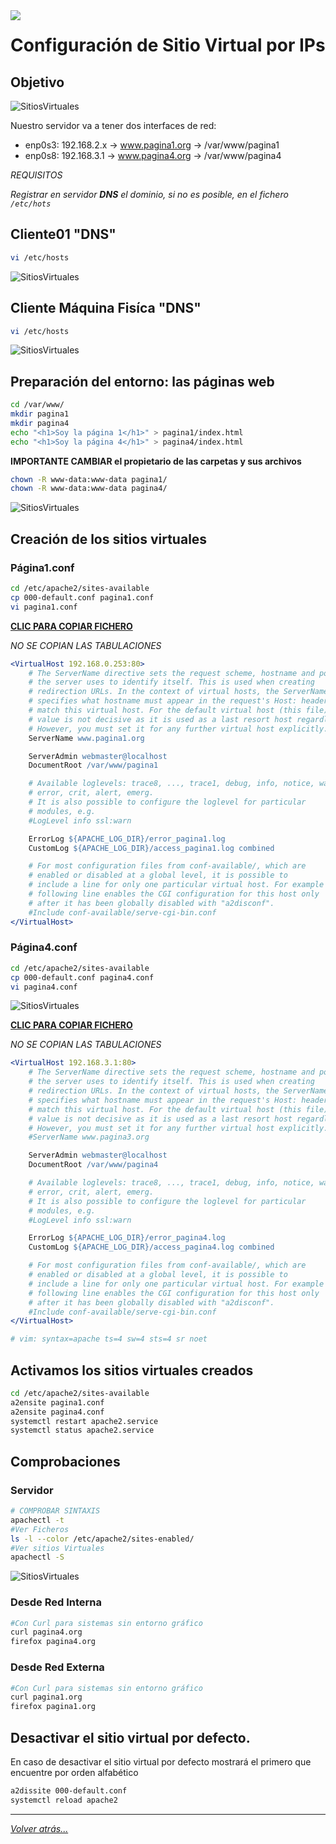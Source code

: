 <img src="/imagenes/MI-LICENCIA88x31.png" style="float: left; margin-right: 10px;" />

# Configuración de Sitio Virtual por IPs

## Objetivo

![SitiosVirtuales](../../../imagenes/apache2/porIps.jpg)

Nuestro servidor va a tener dos interfaces de red:

- enp0s3: 192.168.2.x → www.pagina1.org → /var/www/pagina1
- enp0s8: 192.168.3.1 → www.pagina4.org → /var/www/pagina4

*REQUISITOS*

*Registrar en servidor **DNS** el dominio, si no es posible, en el fichero ``/etc/hots``*

## Cliente01 "DNS"
```bash
vi /etc/hosts
```

![SitiosVirtuales](../../../imagenes/apache2/hostsCliente01Ips.png)

## Cliente Máquina Fisíca "DNS"
```bash
vi /etc/hosts
```

![SitiosVirtuales](../../../imagenes/apache2/pagina4Hostsmaquina.jpg)

## Preparación del entorno: las páginas web

```bash
cd /var/www/
mkdir pagina1
mkdir pagina4
echo "<h1>Soy la página 1</h1>" > pagina1/index.html
echo "<h1>Soy la página 4</h1>" > pagina4/index.html
```

**IMPORTANTE CAMBIAR el propietario de las carpetas y sus archivos**

```bash
chown -R www-data:www-data pagina1/
chown -R www-data:www-data pagina4/
```
![SitiosVirtuales](../../../imagenes/apache2/paginasPorIps.jpg)

## Creación de los sitios virtuales

### Página1.conf
```bash
cd /etc/apache2/sites-available
cp 000-default.conf pagina1.conf
vi pagina1.conf
```

[**CLIC PARA COPIAR FICHERO**](./pagina1.conf)

*NO SE COPIAN LAS TABULACIONES*
```apache
<VirtualHost 192.168.0.253:80>
	# The ServerName directive sets the request scheme, hostname and port that
	# the server uses to identify itself. This is used when creating
	# redirection URLs. In the context of virtual hosts, the ServerName
	# specifies what hostname must appear in the request's Host: header to
	# match this virtual host. For the default virtual host (this file) this
	# value is not decisive as it is used as a last resort host regardless.
	# However, you must set it for any further virtual host explicitly.
	ServerName www.pagina1.org

	ServerAdmin webmaster@localhost
	DocumentRoot /var/www/pagina1

	# Available loglevels: trace8, ..., trace1, debug, info, notice, warn,
	# error, crit, alert, emerg.
	# It is also possible to configure the loglevel for particular
	# modules, e.g.
	#LogLevel info ssl:warn

	ErrorLog ${APACHE_LOG_DIR}/error_pagina1.log
	CustomLog ${APACHE_LOG_DIR}/access_pagina1.log combined

	# For most configuration files from conf-available/, which are
	# enabled or disabled at a global level, it is possible to
	# include a line for only one particular virtual host. For example the
	# following line enables the CGI configuration for this host only
	# after it has been globally disabled with "a2disconf".
	#Include conf-available/serve-cgi-bin.conf
</VirtualHost>
```
### Página4.conf

```bash
cd /etc/apache2/sites-available
cp 000-default.conf pagina4.conf
vi pagina4.conf
```

![SitiosVirtuales](../../../imagenes/apache2/sitioRedInternaIps.jpg)

[**CLIC PARA COPIAR FICHERO**](./pagina4.conf)

*NO SE COPIAN LAS TABULACIONES*
```apache
<VirtualHost 192.168.3.1:80>
	# The ServerName directive sets the request scheme, hostname and port that
	# the server uses to identify itself. This is used when creating
	# redirection URLs. In the context of virtual hosts, the ServerName
	# specifies what hostname must appear in the request's Host: header to
	# match this virtual host. For the default virtual host (this file) this
	# value is not decisive as it is used as a last resort host regardless.
	# However, you must set it for any further virtual host explicitly.
	#ServerName www.pagina3.org

	ServerAdmin webmaster@localhost
	DocumentRoot /var/www/pagina4

	# Available loglevels: trace8, ..., trace1, debug, info, notice, warn,
	# error, crit, alert, emerg.
	# It is also possible to configure the loglevel for particular
	# modules, e.g.
	#LogLevel info ssl:warn

	ErrorLog ${APACHE_LOG_DIR}/error_pagina4.log
	CustomLog ${APACHE_LOG_DIR}/access_pagina4.log combined

	# For most configuration files from conf-available/, which are
	# enabled or disabled at a global level, it is possible to
	# include a line for only one particular virtual host. For example the
	# following line enables the CGI configuration for this host only
	# after it has been globally disabled with "a2disconf".
	#Include conf-available/serve-cgi-bin.conf
</VirtualHost>

# vim: syntax=apache ts=4 sw=4 sts=4 sr noet
```

## Activamos los sitios virtuales creados

```bash
cd /etc/apache2/sites-available
a2ensite pagina1.conf
a2ensite pagina4.conf
systemctl restart apache2.service
systemctl status apache2.service
```

## Comprobaciones

### Servidor

```bash
# COMPROBAR SINTAXIS
apachectl -t
#Ver Ficheros
ls -l --color /etc/apache2/sites-enabled/
#Ver sitios Virtuales
apachectl -S
```

![SitiosVirtuales](../../../imagenes/apache2/compronacionesIPs.jpg)

### Desde Red Interna

```bash
#Con Curl para sistemas sin entorno gráfico
curl pagina4.org
firefox pagina4.org
```

### Desde Red Externa

```bash
#Con Curl para sistemas sin entorno gráfico
curl pagina1.org
firefox pagina1.org
```

## Desactivar el sitio virtual por defecto.

En caso de desactivar el sitio virtual por defecto mostrará el primero que encuentre por orden alfabético 

```bash
a2dissite 000-default.conf 
systemctl reload apache2
```
_________________________________________________
*[Volver atrás...](/README.md)*

